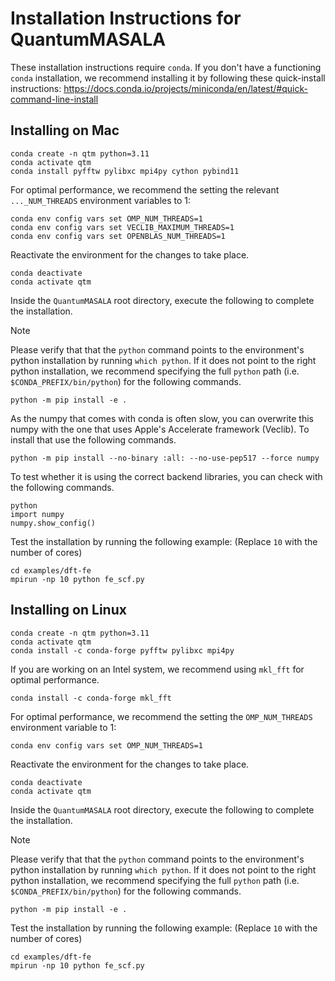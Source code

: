 # Installation Instructions for QuantumMASALA

These installation instructions require `conda`. If you don't have a functioning `conda` installation, we recommend installing it by following these quick-install instructions:
https://docs.conda.io/projects/miniconda/en/latest/#quick-command-line-install


## Installing on Mac

```
conda create -n qtm python=3.11
conda activate qtm
conda install pyfftw pylibxc mpi4py cython pybind11
```
For optimal performance, we recommend the setting the relevant `..._NUM_THREADS` environment variables to 1:
```
conda env config vars set OMP_NUM_THREADS=1
conda env config vars set VECLIB_MAXIMUM_THREADS=1
conda env config vars set OPENBLAS_NUM_THREADS=1
```
Reactivate the environment for the changes to take place.
```
conda deactivate
conda activate qtm
```
Inside the `QuantumMASALA` root directory, execute the following to complete the installation. 
> [!NOTE]
> Please verify that that the `python` command points to the environment's python installation by running `which python`. If it does not point to the right python installation, we recommend specifying the full `python` path (i.e. `$CONDA_PREFIX/bin/python`) for the following commands.
```
python -m pip install -e .
```
As the numpy that comes with conda is often slow, you can overwrite this numpy with the one that uses Apple's Accelerate framework (Veclib). To install that use the following commands.
```
python -m pip install --no-binary :all: --no-use-pep517 --force numpy
```
To test whether it is using the correct backend libraries, you can check with the following commands.
```
python
import numpy
numpy.show_config()
```

Test the installation by running the following example: (Replace `10` with the number of cores)
```
cd examples/dft-fe
mpirun -np 10 python fe_scf.py
```

## Installing on Linux

```
conda create -n qtm python=3.11
conda activate qtm
conda install -c conda-forge pyfftw pylibxc mpi4py
```
If you are working on an Intel system, we recommend using `mkl_fft` for optimal performance.
```
conda install -c conda-forge mkl_fft
```
For optimal performance, we recommend the setting the `OMP_NUM_THREADS` environment variable to 1:
```
conda env config vars set OMP_NUM_THREADS=1
```
Reactivate the environment for the changes to take place.
```
conda deactivate
conda activate qtm
```
Inside the `QuantumMASALA` root directory, execute the following to complete the installation. 
> [!NOTE]
> Please verify that that the `python` command points to the environment's python installation by running `which python`. If it does not point to the right python installation, we recommend specifying the full `python` path (i.e. `$CONDA_PREFIX/bin/python`) for the following commands.
```
python -m pip install -e .
```

Test the installation by running the following example: (Replace `10` with the number of cores)
```
cd examples/dft-fe
mpirun -np 10 python fe_scf.py
```
